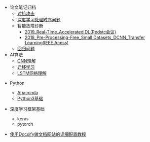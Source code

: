 * 论文笔记归档
    * [对抗攻击](/mypages/papers_notes/对抗攻击_论文笔记.md)
    * [深度学习处理时序问题](/mypages/notes/深度学习处理时序问题.md)
    * 智能故障诊断
      - [2019_Real-Time_Accelerated DL(Pedstc会议)](/mypages/papers_notes/故障诊断/实时_加速CNN.md)
      - [2018_Pre-Processing-Free_Small Datasets_DCNN_Transfer Learning(IEEE Acess)](/mypages/papers_notes/故障诊断/小数据集_迁移学习.md)
    * [回归问题](/mypages/notes/回归问题.md)
* AI算法
    - [CNN理解](/mypages/notes/卷积神经网络.md)
    - [迁移学习](/mypages/papers_notes/迁移学习.md)
    - [LSTM网络理解](/mypages/papers_notes/LSTM网络理解.md)

- Python

  - [Anaconda](/mypages/Python/Anaconda教程.md)
  - [Python3基础](/mypages/Python/python3_教程.md)
- 深度学习框架基础
  - keras
  - pytorch
- [使用Docsify做文档网站的详细配置教程](/mypages/使用Docsify做文档网站的详细配置教程.md)


